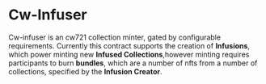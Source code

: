 # Cw-Infuser 
Cw-infuser is an cw721 collection minter, gated by configurable requirements. Currently this contract supports the creation of **Infusions**, which power minting new **Infused Collections**,however minting requires participants to burn **bundles**, which are a number of nfts from a number of collections, specified by the **Infusion Creator**.


